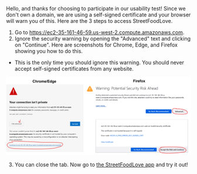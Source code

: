 Hello, and thanks for choosing to participate in our usability test! Since we don't own a domain, we are using a self-signed certificate and your browser will warn you of this. Here are the 3 steps to access StreetFoodLove.

1. Go to https://ec2-35-161-46-59.us-west-2.compute.amazonaws.com.
2. Ignore the security warning by opening the "Advanced" text and clicking on "Continue". Here are screenshots for Chrome, Edge, and Firefox showing you how to do this.
  - This is the only time you should ignore this warning. You should never accept self-signed certificates from any website.

![Screenshots of certificate warning](/access%20instructions/ignore%20warning.png)

3. You can close the tab. Now go to [the StreetFoodLove app](https://bcfoodapp.github.io/streetfoodlove/) and try it out!

